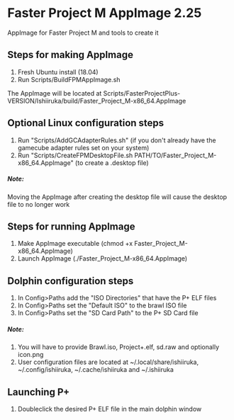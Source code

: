 # Faster Project M AppImage 2.25
AppImage for Faster Project M and tools to create it

## Steps for making AppImage
1) Fresh Ubuntu install (18.04)
2) Run Scripts/BuildFPMAppImage.sh

The AppImage will be located at Scripts/FasterProjectPlus-VERSION/Ishiiruka/build/Faster_Project_M-x86_64.AppImage

## Optional Linux configuration steps
1) Run "Scripts/AddGCAdapterRules.sh" (if you don't already have the gamecube adapter rules set on your system)
2) Run "Scripts/CreateFPMDesktopFile.sh PATH/TO/Faster_Project_M-x86_64.AppImage" (to create a .desktop file)

##### Note:
Moving the AppImage after creating the desktop file will cause the desktop file to no longer work

## Steps for running AppImage
1) Make AppImage executable (chmod +x Faster_Project_M-x86_64.AppImage)
2) Launch AppImage (./Faster_Project_M-x86_64.AppImage)

## Dolphin configuration steps
1) In Config>Paths add the "ISO Directories" that have the P+ ELF files
2) In Config>Paths set the "Default ISO" to the brawl ISO file
3) In Config>Paths set the "SD Card Path" to the P+ SD Card file

##### Note:
1) You will have to provide Brawl.iso, Project+.elf, sd.raw and optionally icon.png
2) User configuration files are located at ~/.local/share/ishiiruka, ~/.config/ishiiruka, ~/.cache/ishiiruka and ~/.ishiiruka

## Launching P+
1) Doubleclick the desired P+ ELF file in the main dolphin window